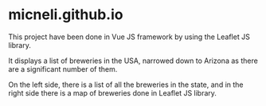 # micneli.github.io

This project have been done in Vue JS framework by using the Leaflet JS library.

It displays a list of breweries in the USA, narrowed down to Arizona as there are a significant number of them.

On the left side, there is a list of all the breweries in the state, and in the right side there is a map of breweries done in Leaflet JS library.
